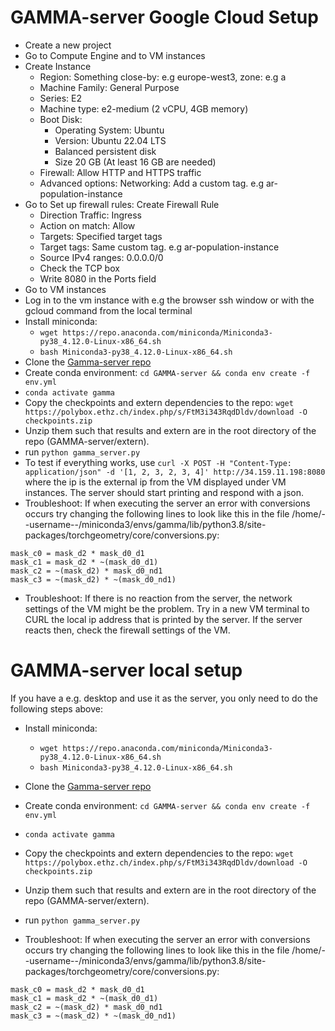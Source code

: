# GAMMA-server Google Cloud Setup

- Create a new project
- Go to Compute Engine and to VM instances
- Create Instance
    - Region: Something close-by: e.g  europe-west3, zone: e.g a
    - Machine Family: General Purpose
    - Series: E2
    - Machine type: e2-medium (2 vCPU, 4GB memory)
    - Boot Disk:
        - Operating System: Ubuntu
        - Version: Ubuntu  22.04 LTS
        - Balanced persistent disk
        - Size 20 GB (At least 16 GB are needed)
    - Firewall: Allow HTTP and HTTPS traffic
    - Advanced options: Networking: Add a custom tag. e.g ar-population-instance
- Go to Set up firewall rules: Create Firewall Rule
    - Direction Traffic: Ingress
    - Action on match: Allow
    - Targets: Specified target tags
    - Target tags: Same custom tag. e.g ar-population-instance
    - Source IPv4 ranges: 0.0.0.0/0
    - Check the TCP box
    - Write 8080 in the Ports field
- Go to VM instances
- Log in to the vm instance with e.g the browser ssh window or with the gcloud command from the local terminal
- Install miniconda:
    - ```wget https://repo.anaconda.com/miniconda/Miniconda3-py38_4.12.0-Linux-x86_64.sh```
    - ```bash Miniconda3-py38_4.12.0-Linux-x86_64.sh```
- Clone the [Gamma-server repo](https://github.com/boelukas/GAMMA-server)
- Create conda environment: ```cd GAMMA-server && conda env create -f env.yml```
- ```conda activate gamma```
- Copy the checkpoints and extern dependencies to the repo: ```wget https://polybox.ethz.ch/index.php/s/FtM3i343RqdDldv/download -O checkpoints.zip```
- Unzip them such that results and extern are in the root directory of the repo (GAMMA-server/extern).
- run ```python gamma_server.py```
- To test if everything works, use ```curl -X POST -H "Content-Type: application/json" -d '[1, 2, 3, 2, 3, 4]' http://34.159.11.198:8080``` where the ip is the external ip from the VM displayed under VM instances. The server should start printing and respond with a json.
- Troubleshoot: If when executing the server an error with conversions occurs try changing the following lines to look like this in the file /home/--username--/miniconda3/envs/gamma/lib/python3.8/site-packages/torchgeometry/core/conversions.py:
```
mask_c0 = mask_d2 * mask_d0_d1
mask_c1 = mask_d2 * ~(mask_d0_d1)
mask_c2 = ~(mask_d2) * mask_d0_nd1
mask_c3 = ~(mask_d2) * ~(mask_d0_nd1)
```
- Troubleshoot: If there is no reaction from the server, the network settings of the VM might be the problem. Try in a new VM terminal to CURL the local ip address that is printed by the server. If the server reacts then, check the firewall settings of the VM.


# GAMMA-server local setup
If you have a e.g. desktop and use it as the server, you only need to do the following steps above:

- Install miniconda:
    - ```wget https://repo.anaconda.com/miniconda/Miniconda3-py38_4.12.0-Linux-x86_64.sh```
    - ```bash Miniconda3-py38_4.12.0-Linux-x86_64.sh```
- Clone the [Gamma-server repo](https://github.com/boelukas/GAMMA-server)
- Create conda environment: ```cd GAMMA-server && conda env create -f env.yml```
- ```conda activate gamma```
- Copy the checkpoints and extern dependencies to the repo: ```wget https://polybox.ethz.ch/index.php/s/FtM3i343RqdDldv/download -O checkpoints.zip```
- Unzip them such that results and extern are in the root directory of the repo (GAMMA-server/extern).
- run ```python gamma_server.py```

- Troubleshoot: If when executing the server an error with conversions occurs try changing the following lines to look like this in the file /home/--username--/miniconda3/envs/gamma/lib/python3.8/site-packages/torchgeometry/core/conversions.py:
```
mask_c0 = mask_d2 * mask_d0_d1
mask_c1 = mask_d2 * ~(mask_d0_d1)
mask_c2 = ~(mask_d2) * mask_d0_nd1
mask_c3 = ~(mask_d2) * ~(mask_d0_nd1)
```


